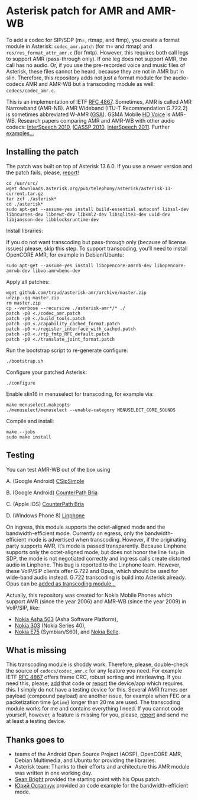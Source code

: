 # Asterisk patch for AMR and AMR-WB

To add a codec for SIP/SDP (m=, rtmap, and ftmp), you create a format module in Asterisk: `codec_amr.patch` (for m= and rtmap) and `res/res_format_attr_amr.c` (for fmtp). However, this requires both call legs to support AMR (pass-through only). If one leg does not support AMR, the call has no audio. Or, if you use the pre-recorded voice and music files of Asterisk, these files cannot be heard, because they are not in AMR but in slin. Therefore, this repository adds not just a format module for the audio-codecs AMR and AMR-WB but a transcoding module as well: `codecs/codec_amr.c`.

This is an implementation of IETF [RFC 4867](http://tools.ietf.org/html/rfc4867). Sometimes, AMR is called AMR Narrowband (AMR-NB). AMR Wideband (ITU-T Recommendation G.722.2) is sometimes abbreviated W-AMR ([GSA](http://www.gsacom.com/hdvoice/)). GSMA Mobile [HD Voice](https://www.youtube.com/playlist?&list=PLj1MyDu3jckpSciPQ1Max0W6HDSaY8-n4) is AMR-WB. Research papers comparing AMR and AMR-WB with other audio codecs: [InterSpeech 2010](http://research.nokia.com/files/public/%5B12%5D_Interspeech%202010_Voice%20Quality%20Evaluation%20of%20Recent%20Open%20Source%20Codecs.pdf), [ICASSP 2010](http://research.nokia.com/files/public/%5B11%5D_ICASSP2010_Voice%20Quality%20Evaluation%20of%20Various%20Codecs.pdf), [InterSpeech 2011](http://research.nokia.com/files/public/%5B16%5D_InterSpeech2011_Voice_Quality_Characterization_of_IETF_Opus_Codec.pdf). Further [examples…](http://www.voiceage.com/Audio-Samples-Listening-Room.html)

## Installing the patch

The patch was built on top of Asterisk 13.6.0. If you use a newer version and the patch fails, please, [report](http://help.github.com/articles/creating-an-issue/)!

    cd /usr/src/
    wget downloads.asterisk.org/pub/telephony/asterisk/asterisk-13-current.tar.gz
    tar zxf ./asterisk*
    cd ./asterisk*
    sudo apt-get --assume-yes install build-essential autoconf libssl-dev libncurses-dev libnewt-dev libxml2-dev libsqlite3-dev uuid-dev libjansson-dev libblocksruntime-dev

Install libraries:

If you do not want transcoding but pass-through only (because of license issues) please, skip this step. To support transcoding, you’ll need to install OpenCORE AMR, for example in Debian/Ubuntu:

    sudo apt-get --assume-yes install libopencore-amrnb-dev libopencore-amrwb-dev libvo-amrwbenc-dev

Apply all patches:

    wget github.com/traud/asterisk-amr/archive/master.zip
    unzip -qq master.zip
    rm master.zip
    cp --verbose --recursive ./asterisk-amr*/* ./
    patch -p0 <./codec_amr.patch
    patch -p0 <./build_tools.patch
    patch -p0 <./capability_cached_format.patch
    patch -p0 <./register_interface_with_cached.patch
    patch -p0 <./rtp_fmtp_RFC_default.patch
    patch -p0 <./translate_joint_format.patch

Run the bootstrap script to re-generate configure:

    ./bootstrap.sh

Configure your patched Asterisk:

    ./configure

Enable slin16 in menuselect for transcoding, for example via:

    make menuselect.makeopts
    ./menuselect/menuselect --enable-category MENUSELECT_CORE_SOUNDS

Compile and install:

    make --jobs
    sudo make install

## Testing
You can test AMR-WB out of the box using

A.  (Google Android) [CSipSimple](http://play.google.com/store/apps/details?id=com.csipsimple)

B.  (Google Android) [CounterPath Bria](http://play.google.com/store/apps/details?id=com.bria.voip)

C.  (Apple iOS) [CounterPath Bria](http://itunes.apple.com/app/bria-iphone-edition-voip-softphone/id373968636)

D.  (Windows Phone 8) [Linphone](http://www.windowsphone.com/s?appId=99661466-8c5c-489b-a567-569c1f480d29)

On ingress, this module supports the octet-aligned mode and the bandwidth-efficient mode. Currently on egress, only the bandwidth-efficient mode is advertised when transcoding. However, if the originating party supports AMR, it’s mode is passed transparently. Because Linphone supports only the octet-aligned mode, but does not honor the line `fmtp` in SDP, the mode is not negotiated correctly and ingress calls create distorted audio in Linphone. This bug is reported to the Linphone team. However, these VoIP/SIP clients offer G.722 and Opus, which should be used for wide-band audio instead. G.722 transcoding is build into Asterisk already. Opus can be [added as transcoding module…](http://github.com/seanbright/asterisk-opus/)

Actually, this repository was created for Nokia Mobile Phones which support AMR (since the year 2006) and AMR-WB (since the year 2009) in VoIP/SIP, like:

* [Nokia Asha 503](http://www.gsmarena.com/nokia_asha_503-5794.php) (Asha Software Platform),
* [Nokia 303](http://www.gsmarena.com/nokia_asha_303-4278.php) (Nokia Series 40),
* [Nokia E75](http://www.gsmarena.com/nokia_e75-2688.php) (Symbian/S60), and [Nokia Belle](http://www.gsmarena.com/results.php3?sOSes=5&sOSversions=5400).

## What is missing
This transcoding module is shoddy work. Therefore, please, double-check the source of `codecs/codec_amr.c` for any feature you need. For example IETF [RFC 4867](http://tools.ietf.org/html/rfc4867) offers frame CRC, robust sorting and interleaving. If you need this, please, [add](http://help.github.com/articles/using-pull-requests/) that code or [report](http://help.github.com/articles/creating-an-issue/) the device/app which requires this. I simply do not have a testing device for this. Several AMR frames per payload (compound payload) are another issue, for example when FEC or a packetization time (`ptime`) longer than 20 ms are used. The transcoding module works for me and contains everything I need. If you cannot code yourself, however, a feature is missing for you, please, [report](http://help.github.com/articles/creating-an-issue/) and send me at least a testing device.

## Thanks goes to
* teams of the Android Open Source Project (AOSP), OpenCORE AMR, Debian Multimedia, and Ubuntu for providing the libraries.
* Asterisk team: Thanks to their efforts and architecture this AMR module was written in one working day.
* [Sean Bright](http://github.com/seanbright/asterisk-opus/) provided the starting point with his Opus patch.
* [Юрий Остапчук](http://code.google.com/p/fs-mod-opencore-amr/source/browse/mod_opencore_amr/mod_opencore_amr.c) provided an code example for the bandwidth-efficient mode.